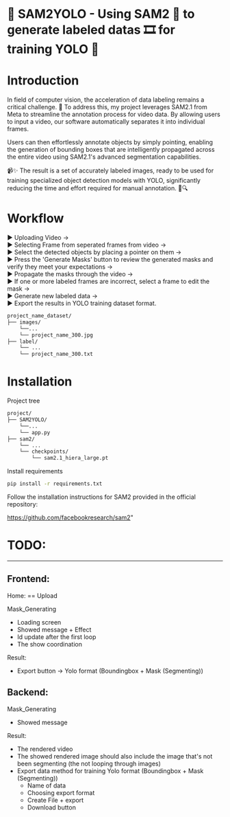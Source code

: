 # 🚀 SAM2YOLO - Using SAM2 🤖 to generate labeled datas 🎞️ for training YOLO 🚀
  
  
# Introduction
  
  
In field of computer vision, the acceleration of data labeling remains a critical challenge. 🎯 To address this, my project leverages SAM2.1 from Meta to streamline the annotation process for video data. By allowing users to input a video, our software automatically separates it into individual frames.  

Users can then effortlessly annotate objects by simply pointing, enabling the generation of bounding boxes that are intelligently propagated across the entire video using SAM2.1's advanced segmentation capabilities.  

📹✨ The result is a set of accurately labeled images, ready to be used for training specialized object detection models with YOLO, significantly reducing the time and effort required for manual annotation. 🚀🔍  
  
  
  
# Workflow
  
  
▶️ Uploading Video ->  
▶️ Selecting Frame from seperated frames from video ->  
▶️ Select the detected objects by placing a pointer on them ->  
▶️ Press the 'Generate Masks' button to review the generated masks and verify they meet your expectations ->  
▶️ Propagate the masks through the video ->  
▶️ If one or more labeled frames are incorrect, select a frame to edit the mask ->  
▶️ Generate new labeled data ->  
▶️ Export the results in YOLO training dataset format. 
```bash
project_name_dataset/
├── images/
    └──...
    └── project_name_300.jpg
├── label/
    └── ...
    └── project_name_300.txt
```
  
  
# Installation

  
Project tree
```bash
project/
├── SAM2YOLO/
    └──...
    └── app.py
├── sam2/
    └── ...
    └── checkpoints/
        └── sam2.1_hiera_large.pt
```

Install requirements

```bash
pip install -r requirements.txt
```

Follow the installation instructions for SAM2 provided in the official repository:

https://github.com/facebookresearch/sam2"

# TODO:
---

## Frontend: 

Home: == Upload

Mask_Generating
+ Loading screen
+ Showed message + Effect
+ Id update after the first loop
+ The show coordination

Result:
+ Export button -> Yolo format (Boundingbox + Mask (Segmenting))

## Backend:

Mask_Generating
+ Showed message 

Result:
+ The rendered video
+ The showed rendered image should also include the image that's not been segmenting (the not looping through images)
+ Export data method for training Yolo format (Boundingbox + Mask (Segmenting))
    + Name of data
    + Choosing export format
    + Create File + export
    + Download button
    